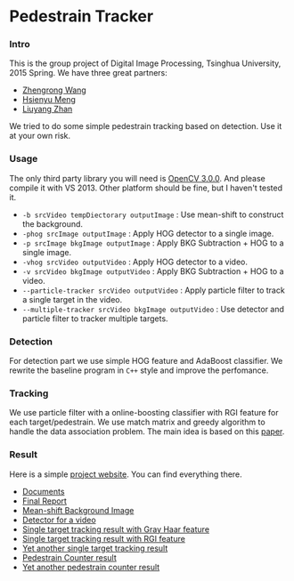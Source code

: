 # Pedestrain Tracker
### Intro
This is the group project of Digital Image Processing, Tsinghua University, 2015 Spring. We have three great partners:

- [Zhengrong Wang](https://seanzw.github.io/)
- [Hsienyu Meng](https://github.com/xianyuMeng)
- [Liuyang Zhan](https://github.com/zhanlythu)

We tried to do some simple pedestrain tracking based on detection. Use it at your own risk.

### Usage
The only third party library you will need is [OpenCV 3.0.0](http://opencv.org/downloads.html). And please compile it with VS 2013. Other platform should be fine, but I haven't tested it.

* `-b srcVideo tempDiectorary outputImage` : Use mean-shift to construct the background.
* `-phog srcImage outputImage` : Apply HOG detector to a single image.
* `-p srcImage bkgImage outputImage` : Apply BKG Subtraction + HOG to a single image.
* `-vhog srcVideo outputVideo` : Apply HOG detector to a video.
* `-v srcVideo bkgImage outputVideo` : Apply BKG Subtraction + HOG to a video.
* `--particle-tracker srcVideo outputVideo` : Apply particle filter to track a single target in the video.
* `--multiple-tracker srcVideo bkgImage outputVideo` : Use detector and particle filter to tracker multiple targets.
### Detection
For detection part we use simple HOG feature and AdaBoost classifier. We rewrite the baseline program in `C++` style and improve the perfomance.
### Tracking
We use particle filter with a online-boosting classifier with RGI feature for each target/pedestrain. We use match matrix and greedy algorithm to handle the data association problem. The main idea is based on this [paper](http://www.mmp.rwth-aachen.de/publications/pdf/breitenstein-detectorconfidencefilter-iccv09.pdf).
### Result
Here is a simple [project website](https://seanzw.github.io/PedestrainTracker). You can find everything there.

* [Documents](https://seanzw.github.io/PedestrainTracker/docs/html/index.html)
* [Final Report](https://seanzw.github.io/PedestrainTracker/report/FinalReport.pdf)
* [Mean-shift Background Image](https://seanzw.github.io/PedestrainTracker/results/Background/S3MF1.jpg)
* [Detector for a video](https://seanzw.github.io/PedestrainTracker/results/VideoDetector/BKG_reconstructed_1.avi)
* [Single target tracking result with Gray Haar feature](https://seanzw.github.io/PedestrainTracker/results/ParticleFilterSingleTracker/singleTrackerTestGray01.avi)
* [Single target tracking result with RGI feature](https://seanzw.github.io/PedestrainTracker/results/ParticleFilterSingleTracker/singleTrackerTestRGI01.avi)
* [Yet another single target tracking result](https://seanzw.github.io/PedestrainTracker/results/ParticleFilterSingleTracker/S3MF1_single_tracker.avi)
* [Pedestrain Counter result](https://seanzw.github.io/PedestrainTracker/results/PedestrainCounter/S3MF1_multiple_tracker01.avi)
* [Yet another pedestrain counter result](https://zerowong.github.io/PedestrainTracker/results/PedestrainCounter/S3MF1_multiple_tracker02.avi)
